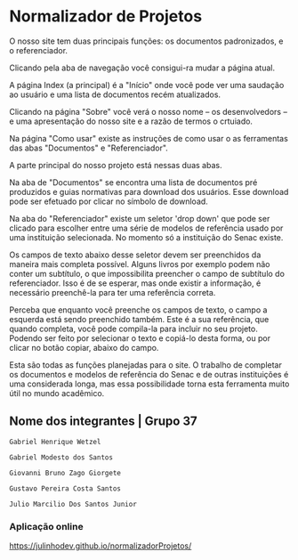 # Normalizador de Projetos
O nosso site tem duas principais funções: os documentos padronizados, e o referenciador.

Clicando pela aba de navegação você consigui-ra mudar a página atual.

A página Index (a principal) é a "Início" onde você pode ver uma saudação ao usuário e uma lista de documentos recém atualizados.

Clicando na página "Sobre" você verá o nosso nome – os desenvolvedors – e uma apresentação do nosso site e a razão de termos o crtuiado.

Na página "Como usar" existe as instruções de como usar o as ferramentas das abas "Documentos" e "Referenciador".

A parte principal do nosso projeto está nessas duas abas.

Na aba de "Documentos" se encontra uma lista de documentos pré produzidos e guias normativas para download dos usuários. Esse download pode ser efetuado por clicar no símbolo de download. 

Na aba do "Referenciador" existe um seletor 'drop down' que pode ser clicado para escolher entre uma série de modelos de referência usado por uma instituição selecionada. No momento só a instituição do Senac existe.

Os campos de texto abaixo desse seletor devem ser preenchidos da maneira mais completa possível. Alguns livros por exemplo podem não conter um subtítulo, o que impossibilita preencher o campo de subtítulo do referenciador. Isso é de se esperar, mas onde existir a informação, é necessário preenchê-la para ter uma referência correta.

Perceba que enquanto você preenche os campos de texto, o campo a esquerda está sendo preenchido também. Este é a sua referência, que quando completa, você pode compila-la para incluir no seu projeto. Podendo ser feito por selecionar o texto e copiá-lo desta forma, ou por clicar no botão copiar, abaixo do campo.

Esta são todas as funções planejadas para o site. O trabalho de completar os documentos e modelos de referência do Senac e de outras instituições é uma considerada longa, mas essa possibilidade torna esta ferramenta muito útil no mundo acadêmico.


## Nome dos integrantes | Grupo 37
```
Gabriel Henrique Wetzel
```
```
Gabriel Modesto dos Santos
```
```
Giovanni Bruno Zago Giorgete
```
```
Gustavo Pereira Costa Santos
```
```
Julio Marcilio Dos Santos Junior
```


### Aplicação online
https://julinhodev.github.io/normalizadorProjetos/
